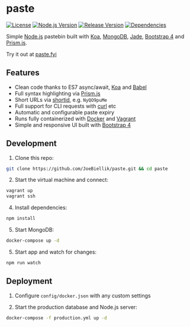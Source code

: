 # paste
[![License](https://img.shields.io/github/license/JoeBiellik/paste.svg)](http://opensource.org/licenses/MIT)
[![Node.js Version](https://img.shields.io/badge/node.js-%3E=_4.0-red.svg)](https://nodejs.org/)
[![Release Version](https://img.shields.io/github/release/JoeBiellik/paste.svg)](https://github.com/JoeBiellik/paste/releases)
[![Dependencies](https://img.shields.io/david/JoeBiellik/paste.svg)](https://david-dm.org/JoeBiellik/paste)

Simple [Node.js](https://nodejs.org/) pastebin built with [Koa](http://koajs.com/), [MongoDB](https://www.mongodb.org/), [Jade](http://jade-lang.com/), [Bootstrap 4](http://v4-alpha.getbootstrap.com/) and [Prism.js](http://prismjs.com/).

Try it out at [paste.fyi](http://paste.fyi/)

## Features
* Clean code thanks to ES7 async/await, [Koa](http://koajs.com/) and [Babel](https://babeljs.io/)
* Full syntax highlighting via [Prism.js](http://prismjs.com/)
* Short URLs via [shortid](https://github.com/dylang/shortid), e.g. `NyQO9puMe`
* Full support for CLI requests with [curl](http://curl.haxx.se/) etc
* Automatic and configurable paste expiry
* Runs fully containerized with [Docker](https://www.docker.com/) and [Vagrant](https://www.vagrantup.com/)
* Simple and responsive UI built with [Bootstrap 4](http://v4-alpha.getbootstrap.com/)

## Development
1. Clone this repo:
  ```sh
  git clone https://github.com/JoeBiellik/paste.git && cd paste
  ```

2. Start the virtual machine and connect:
  ```sh
  vagrant up
  vagrant ssh
  ```

4. Install dependencies:
  ```sh
  npm install
  ```

5. Start MongoDB:
  ```sh
  docker-compose up -d
  ```

5. Start app and watch for changes:
  ```sh
  npm run watch
  ```

## Deployment
1. Configure `config/docker.json` with any custom settings

2. Start the production database and Node.js server:
  ```sh
  docker-compose -f production.yml up -d
  ```
